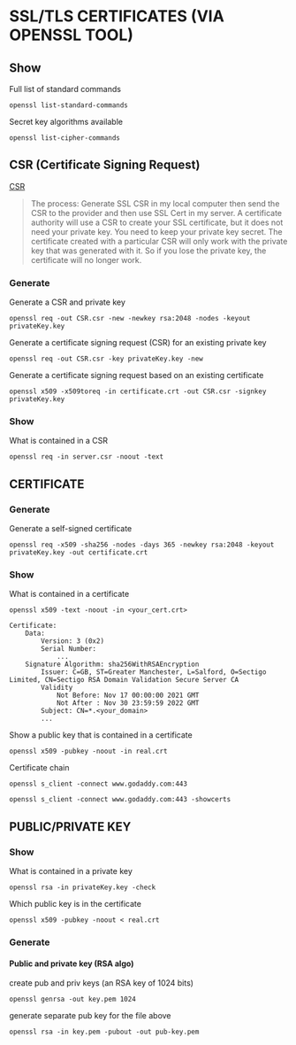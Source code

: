 # SSL/TLS CERTIFICATES (VIA OPENSSL TOOL)

## Show

Full list of standard commands
```
openssl list-standard-commands
```

Secret key algorithms available
```
openssl list-cipher-commands
```




## CSR (Certificate Signing Request)
[CSR](https://www.sslshopper.com/what-is-a-csr-certificate-signing-request.html)

> The process: Generate SSL CSR in my local computer then send the CSR to the provider and then use SSL Cert in my server. A certificate authority will use a CSR to create your SSL certificate, but it does not need your private key. You need to keep your private key secret. The certificate created with a particular CSR will only work with the private key that was generated with it. So if you lose the private key, the certificate will no longer work.

### Generate

Generate a CSR and private key
```
openssl req -out CSR.csr -new -newkey rsa:2048 -nodes -keyout privateKey.key
```

Generate a certificate signing request (CSR) for an existing private key
```
openssl req -out CSR.csr -key privateKey.key -new
```

Generate a certificate signing request based on an existing certificate
```
openssl x509 -x509toreq -in certificate.crt -out CSR.csr -signkey privateKey.key
```


### Show
What is contained in a CSR
```
openssl req -in server.csr -noout -text
```





## CERTIFICATE

### Generate
Generate a self-signed certificate
```
openssl req -x509 -sha256 -nodes -days 365 -newkey rsa:2048 -keyout privateKey.key -out certificate.crt

```



### Show 

What is contained in a certificate
```
openssl x509 -text -noout -in <your_cert.crt>

Certificate:
    Data:
        Version: 3 (0x2)
        Serial Number:
            ...
    Signature Algorithm: sha256WithRSAEncryption
        Issuer: C=GB, ST=Greater Manchester, L=Salford, O=Sectigo Limited, CN=Sectigo RSA Domain Validation Secure Server CA
        Validity
            Not Before: Nov 17 00:00:00 2021 GMT
            Not After : Nov 30 23:59:59 2022 GMT
        Subject: CN=*.<your_domain>
        ...
```

Show a public key that is contained in a certificate
```
openssl x509 -pubkey -noout -in real.crt
```

Certificate chain

```
openssl s_client -connect www.godaddy.com:443

openssl s_client -connect www.godaddy.com:443 -showcerts

```








## PUBLIC/PRIVATE KEY


### Show
What is contained in a private key
```
openssl rsa -in privateKey.key -check
```

Which public key is in the certificate
```
openssl x509 -pubkey -noout < real.crt
```


### Generate

#### Public and private key (RSA algo)

create pub and priv keys (an RSA key of 1024 bits)
```
openssl genrsa -out key.pem 1024
```
generate separate pub key for the file above
```
openssl rsa -in key.pem -pubout -out pub-key.pem
```







